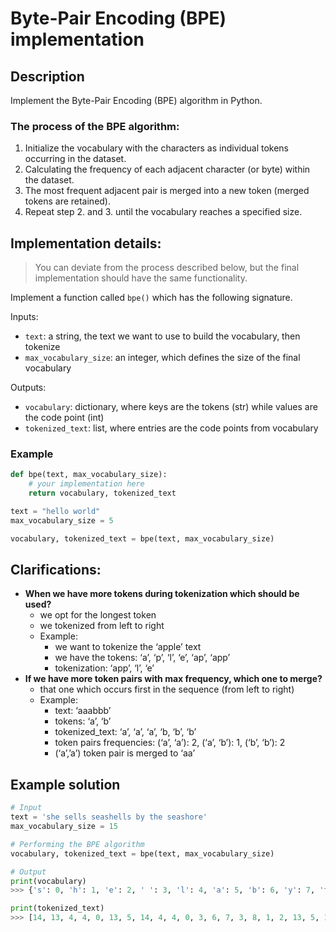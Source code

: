 # Byte-Pair Encoding (BPE) implementation

## Description

Implement the Byte-Pair Encoding (BPE) algorithm in Python.

### The process of the BPE algorithm:

1. Initialize the vocabulary with the characters as individual tokens occurring in the dataset.
2. Calculating the frequency of each adjacent character (or byte) within the dataset.
3. The most frequent adjacent pair is merged into a new token (merged tokens are retained).
4. Repeat step 2. and 3. until the vocabulary reaches a specified size.

## Implementation details:

> You can deviate from the process described below, but the final implementation should have the same functionality.

Implement a function called `bpe()` which has the following signature.

Inputs:
* `text`: a string, the text we want to use to build the vocabulary, then tokenize
* `max_vocabulary_size`: an integer, which defines the size of the final vocabulary

Outputs:
* `vocabulary`: dictionary, where keys are the tokens (str) while values are the code point (int)
* `tokenized_text`: list, where entries are the code points from vocabulary

### Example

```python
def bpe(text, max_vocabulary_size):
    # your implementation here
    return vocabulary, tokenized_text

text = "hello world"
max_vocabulary_size = 5

vocabulary, tokenized_text = bpe(text, max_vocabulary_size)
```

## Clarifications:

* **When we have more tokens during tokenization which should be used?**
  * we opt for the longest token
  * we tokenized from left to right
  * Example:
    * we want to tokenize the ‘apple’ text
    * we have the tokens: ‘a’, ‘p’, ‘l’, ‘e’, ‘ap’, ‘app’
    * tokenization: ‘app’, ‘l’, ‘e’
* **If we have more token pairs with max frequency, which one to merge?**
  * that one which occurs first in the sequence (from left to right)
  * Example:
    * text: ‘aaabbb’
    * tokens: ‘a’, ‘b’
    * tokenized_text: ‘a’, ‘a’, ‘a’, ‘b, ‘b’, ‘b’
    * token pairs frequencies: (‘a’, ‘a’): 2, (‘a’, ‘b’): 1, (‘b’, ‘b’): 2
    * (‘a’,’a’) token pair is merged to ‘aa’


## Example solution

```python
# Input
text = 'she sells seashells by the seashore'
max_vocabulary_size = 15

# Performing the BPE algorithm
vocabulary, tokenized_text = bpe(text, max_vocabulary_size)

# Output
print(vocabulary)
>>> {'s': 0, 'h': 1, 'e': 2, ' ': 3, 'l': 4, 'a': 5, 'b': 6, 'y': 7, 't': 8, 'o': 9, 'r': 10, 'sh': 11, ' s': 12, ' se': 13, 'she': 14}

print(tokenized_text)
>>> [14, 13, 4, 4, 0, 13, 5, 14, 4, 4, 0, 3, 6, 7, 3, 8, 1, 2, 13, 5, 11, 9, 10, 2]
```
